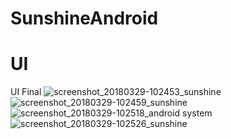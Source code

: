# SunshineAndroid
# UI
UI Final
![screenshot_20180329-102453_sunshine](https://user-images.githubusercontent.com/34191652/38078426-ee5821b8-3344-11e8-96b7-f8d6beb39fe7.jpg)
![screenshot_20180329-102459_sunshine](https://user-images.githubusercontent.com/34191652/38078423-ee08ed46-3344-11e8-9d63-5f61c49ce7b7.jpg)
![screenshot_20180329-102518_android system](https://user-images.githubusercontent.com/34191652/38078424-ee21f6c4-3344-11e8-92a8-d7ed66338112.jpg)
![screenshot_20180329-102526_sunshine](https://user-images.githubusercontent.com/34191652/38078425-ee3b82a6-3344-11e8-8b08-6ca06b1b208c.jpg)
